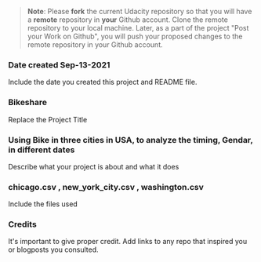 >**Note**: Please **fork** the current Udacity repository so that you will have a **remote** repository in **your** Github account. Clone the remote repository to your local machine. Later, as a part of the project "Post your Work on Github", you will push your proposed changes to the remote repository in your Github account.

### Date created Sep-13-2021
Include the date you created this project and README file.

### Bikeshare
Replace the Project Title

### Using Bike in three cities in USA, to analyze the timing, Gendar, in different dates
Describe what your project is about and what it does

### chicago.csv , new_york_city.csv , washington.csv
Include the files used

### Credits
It's important to give proper credit. Add links to any repo that inspired you or blogposts you consulted.
